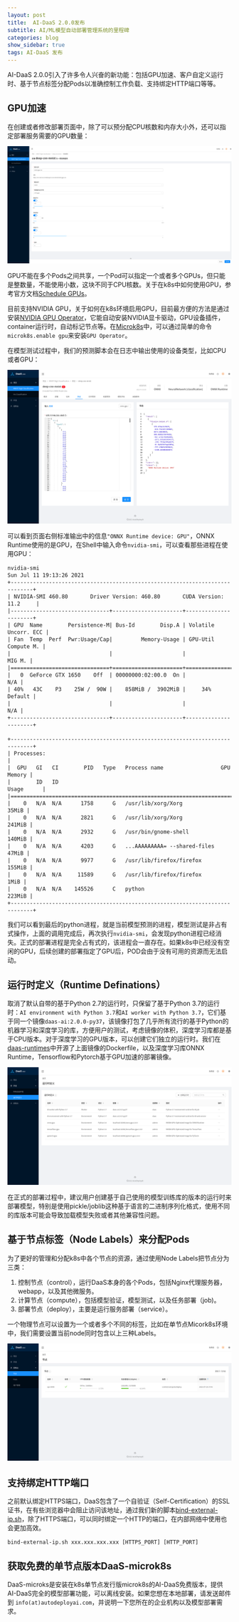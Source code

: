 ```yaml
---
layout: post
title:  AI-DaaS 2.0.0发布
subtitle: AI/ML模型自动部署管理系统的里程碑
categories: blog
show_sidebar: true
tags: AI-DaaS 发布
---
```

AI-DaaS 2.0.0引入了许多令人兴奋的新功能：包括GPU加速、客户自定义运行时、基于节点标签分配Pods以准确控制工作负载、支持绑定HTTP端口等等。

## GPU加速

在创建或者修改部署页面中，除了可以预分配CPU核数和内存大小外，还可以指定部署服务需要的GPU数量：

![DaaS-deployment](/img/daas-deployment.png)

GPU不能在多个Pods之间共享，一个Pod可以指定一个或者多个GPUs，但只能是整数量，不能使用小数，这块不同于CPU核数。关于在k8s中如何使用GPU，参考官方文档[Schedule GPUs](https://kubernetes.io/docs/tasks/manage-gpus/scheduling-gpus/)。

目前支持NVIDIA GPU，关于如何在k8s环境启用GPU，目前最方便的方法是通过安装[NVIDIA GPU Operator](https://docs.nvidia.com/datacenter/cloud-native/gpu-operator/getting-started.html)，它能自动安装NVIDIA显卡驱动，GPU设备插件，container运行时，自动标记节点等。在[Microk8s](https://microk8s.io/docs/addon-gpu)中，可以通过简单的命令`microk8s.enable gpu`来安装`GPU Operator`。

在模型测试过程中，我们的预测脚本会在日志中输出使用的设备类型，比如CPU或者GPU：

![DaaS-model-test](/img/daas-model-test.png)

可以看到页面右侧标准输出中的信息`"ONNX Runtime device: GPU"`，ONNX Runtime使用的是GPU，在Shell中输入命令`nvidia-smi`，可以查看那些进程在使用GPU：
```
nvidia-smi 
Sun Jul 11 19:13:26 2021       
+-----------------------------------------------------------------------------+
| NVIDIA-SMI 460.80       Driver Version: 460.80       CUDA Version: 11.2     |
|-------------------------------+----------------------+----------------------+
| GPU  Name        Persistence-M| Bus-Id        Disp.A | Volatile Uncorr. ECC |
| Fan  Temp  Perf  Pwr:Usage/Cap|         Memory-Usage | GPU-Util  Compute M. |
|                               |                      |               MIG M. |
|===============================+======================+======================|
|   0  GeForce GTX 1650    Off  | 00000000:02:00.0  On |                  N/A |
| 40%   43C    P3    25W /  90W |    858MiB /  3902MiB |     34%      Default |
|                               |                      |                  N/A |
+-------------------------------+----------------------+----------------------+
                                                                               
+-----------------------------------------------------------------------------+
| Processes:                                                                  |
|  GPU   GI   CI        PID   Type   Process name                  GPU Memory |
|        ID   ID                                                   Usage      |
|=============================================================================|
|    0   N/A  N/A      1758      G   /usr/lib/xorg/Xorg                 35MiB |
|    0   N/A  N/A      2821      G   /usr/lib/xorg/Xorg                241MiB |
|    0   N/A  N/A      2932      G   /usr/bin/gnome-shell              140MiB |
|    0   N/A  N/A      4203      G   ...AAAAAAAAA= --shared-files       47MiB |
|    0   N/A  N/A      9977      G   /usr/lib/firefox/firefox          155MiB |
|    0   N/A  N/A     11589      G   /usr/lib/firefox/firefox            1MiB |
|    0   N/A  N/A    145526      C   python                            223MiB |
+-----------------------------------------------------------------------------+
```
我们可以看到最后的python进程，就是当前模型预测的进程，模型测试是非占有式操作，上面的调用完成后，再次执行`nvidia-smi`，会发现python进程已经消失。正式的部署进程是完全占有式的，该进程会一直存在。如果k8s中已经没有空闲的GPU，后续创建的部署指定了GPU后，POD会由于没有可用的资源而无法启动。

## 运行时定义（Runtime Definations）

取消了默认自带的基于Python 2.7的运行时，只保留了基于Python 3.7的运行时：`AI environment with Python 3.7`和`AI worker with Python 3.7`，它们基于同一个镜像`daas-ai:2.0.0-py37`，该镜像打包了几乎所有流行的基于Python的机器学习和深度学习的库，方便用户的测试，考虑镜像的体积，深度学习库都是基于CPU版本。对于深度学习的GPU版本，可以创建它们独立的运行时。我们在[daas-runtimes](https://github.com/autodeployai/daas-runtimes)中开源了上面镜像的Dockerfile，以及深度学习库ONNX Runtime，Tensorflow和Pytorch基于GPU加速的部署镜像。

![DaaS-runtimes](/img/daas-runtimes.png)

在正式的部署过程中，建议用户创建基于自己使用的模型训练库的版本的运行时来部署模型，特别是使用pickle/joblib这种基于语言的二进制序列化格式，使用不同的库版本可能会导致加载模型失败或者其他兼容性问题。


## 基于节点标签（Node Labels）来分配Pods

为了更好的管理和分配k8s中各个节点的资源，通过使用Node Labels把节点分为三类：
1. 控制节点（control），运行DaaS本身的各个Pods，包括Nginx代理服务器，webapp，以及其他微服务。
2. 计算节点（compute），包括模型验证，模型测试，以及任务部署（job)。
3. 部署节点（deploy），主要是运行服务部署（service）。

一个物理节点可以设置为一个或者多个不同的标签，比如在单节点Micork8s环境中，我们需要设置当前node同时包含以上三种Labels。

![DaaS-nodes](/img/daas-nodes.png)

## 支持绑定HTTP端口

之前默认绑定HTTPS端口，DaaS包含了一个自验证（Self-Certification）的SSL证书，在有些浏览器中会阻止访问该地址，通过我们新的脚本[bind-external-ip.sh](https://github.com/autodeployai/daas-microk8s)，除了HTTPS端口，可以同时绑定一个HTTP的端口，在内部网络中使用也会更加高效。

```
bind-external-ip.sh xxx.xxx.xxx.xxx [HTTPS_PORT] [HTTP_PORT]
```

## 获取免费的单节点版本DaaS-microk8s

DaaS-microks是安装在k8s单节点发行版microk8s的AI-DaaS免费版本，提供AI-DaaS完全的模型部署功能，可以离线安装。如果您想在本地部署，请发送邮件到 `info(at)autodeployai.com`，并说明一下您所在的企业机构以及模型部署需求。

